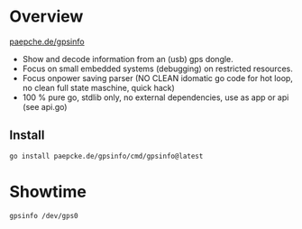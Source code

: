 # Overview

[paepche.de/gpsinfo](https://paepcke.de/gpsinfo)

- Show and decode information from an (usb) gps dongle.
- Focus on small embedded systems (debugging) on restricted resources.
- Focus onpower saving parser (NO CLEAN idomatic go code for hot loop, no clean full state maschine, quick hack)
- 100 % pure go, stdlib only, no external dependencies, use as app or api (see api.go)

## Install 
```
go install paepcke.de/gpsinfo/cmd/gpsinfo@latest
```

# Showtime 

```Shell
gpsinfo /dev/gps0
```
